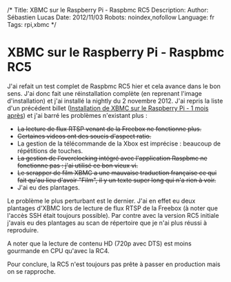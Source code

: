 /*
Title: XBMC sur le Raspberry Pi - Raspbmc RC5
Description: 
Author: Sébastien Lucas
Date: 2012/11/03
Robots: noindex,nofollow
Language: fr
Tags: rpi,xbmc
*/
# XBMC sur le Raspberry Pi - Raspbmc RC5

J'ai refait un test complet de Raspbmc RC5 hier et cela avance dans le bon sens. J'ai donc fait une réinstallation complète (en reprenant l'image d'installation) et j'ai installé la nightly du 2 novembre 2012. J'ai repris la liste d'un précédent billet ([Installation de XBMC sur le Raspberry Pi - 1 mois après](/blog/raspberry-pi-xbmc-2)) et j'ai barré les problèmes n'existant plus :
* ~~La lecture de flux RTSP venant de la Freebox ne fonctionne plus.~~
* ~~Certaines videos ont des soucis d'aspect ratio.~~
* La gestion de la télécommande de la Xbox est imprécise : beaucoup de répétitions de touches.
* ~~La gestion de l'overclocking intégré avec l'application Raspbmc ne fonctionne pas : j'ai utilisé ce bon vieux vi.~~
* ~~Le scrapper de film XBMC a une mauvaise traduction française ce qui fait qu'au lieu d'avoir "Film", il y un texte super long qui n'a rien à voir.~~
* J'ai eu des plantages.

Le problème le plus perturbant est le dernier. J'ai en effet eu deux plantages d'XBMC lors de lecture de flux RTSP de la Freebox (à noter que l'accès SSH était toujours possible). Par contre avec la version RC5 initiale j'avais eu des plantages au scan de répertoire que je n'ai plus réussi à reproduire.

A noter que la lecture de contenu HD (720p avec DTS) est moins gourmande en CPU qu'avec la RC4. 

Pour conclure, la RC5 n'est toujours pas prête à passer en production mais on se rapproche.


